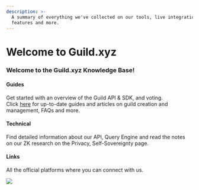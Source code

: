 ```yaml
---
description: >-
  A summary of everything we've collected on our tools, live integrations,
  features and more.
---
```


# Welcome to Guild.xyz

### Welcome to the Guild.xyz Knowledge Base!

#### Guides

Get started with an overview of the Guild API & SDK, and voting.\
Click [here](https://help.guild.xyz/en/) for up-to-date guides and articles on guild creation and management, FAQs and more.

#### Technical

Find detailed information about our API, Query Engine and read the notes on our ZK research on the Privacy, Self-Sovereignty page.

#### Links

All the official platforms where you can connect with us.



![](../.gitbook/assets/LogoBlack.png)

\
 <a href="#roles" id="roles"></a>
---------------------------------
